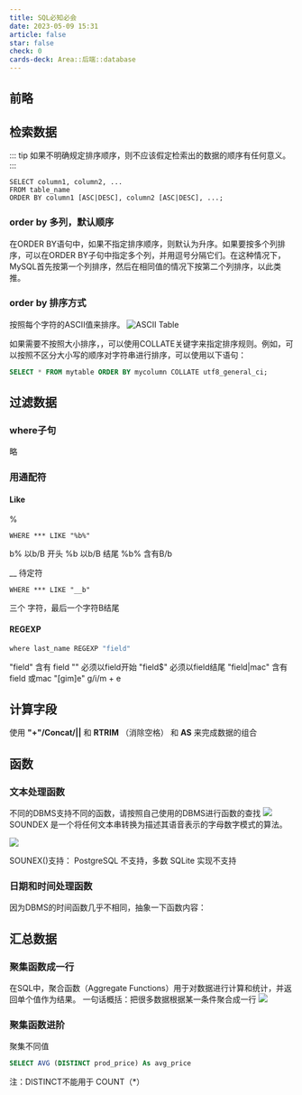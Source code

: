 ```yaml
---
title: SQL必知必会
date: 2023-05-09 15:31
article: false
star: false
check: 0
cards-deck: Area::后端::database
---
```


## 前略

## 检索数据
::: tip
如果不明确规定排序顺序，则不应该假定检索出的数据的顺序有任何意义。
:::

```mysql
SELECT column1, column2, ...
FROM table_name
ORDER BY column1 [ASC|DESC], column2 [ASC|DESC], ...;
```

### order by 多列，默认顺序
在ORDER BY语句中，如果不指定排序顺序，则默认为升序。如果要按多个列排序，可以在ORDER BY子句中指定多个列，并用逗号分隔它们。在这种情况下，MySQL首先按第一个列排序，然后在相同值的情况下按第二个列排序，以此类推。

### order by 排序方式
按照每个字符的ASCII值来排序。
![ASCII Table](https://www.asciitable.com/asciifull.gif)

如果需要不按照大小排序，，可以使用COLLATE关键字来指定排序规则。例如，可以按照不区分大小写的顺序对字符串进行排序，可以使用以下语句：
```sql
SELECT * FROM mytable ORDER BY mycolumn COLLATE utf8_general_ci;
```

## 过滤数据
### where子句
略

### 用通配符
#### Like
%
```
WHERE *** LIKE "%b%"
```

b% 以b/B 开头
%b 以b/B 结尾
%b% 含有B/b

__
待定符
```
WHERE *** LIKE "__b"
```
三个 字符，最后一个字符B结尾

#### REGEXP
```js
where last_name REGEXP "field"
```
"field"  含有 field
"" 必须以field开始
"field$" 必须以field结尾
"field|mac" 含有field 或mac
"\[gim\]e" g/i/m + e

## 计算字段
使用 **"+"/Concat/||** 和 **RTRIM** （消除空格） 和 **AS** 来完成数据的组合

##  函数
### 文本处理函数
不同的DBMS支持不同的函数，请按照自己使用的DBMS进行函数的查找
<img src="http://oss.naglfar28.com/naglfar28/202305091752897.png"/>
SOUNDEX 是一个将任何文本串转换为描述其语音表示的字母数字模式的算法。

<img src="http://oss.naglfar28.com/naglfar28/202305091755424.png"/>

SOUNEX()支持： PostgreSQL 不支持，多数 SQLite 实现不支持

### 日期和时间处理函数
因为DBMS的时间函数几乎不相同，抽象一下函数内容：


## 汇总数据
### 聚集函数成一行 
在SQL中，聚合函数（Aggregate Functions）用于对数据进行计算和统计，并返回单个值作为结果。
一句话概括：把很多数据根据某一条件聚合成一行
<img src="http://oss.naglfar28.com/naglfar28/202305171758353.png"/>

### 聚集函数进阶
聚集不同值  
```sql
SELECT AVG (DISTINCT prod_price) As avg_price
```
注：DISTINCT不能用于 COUNT（\*）

